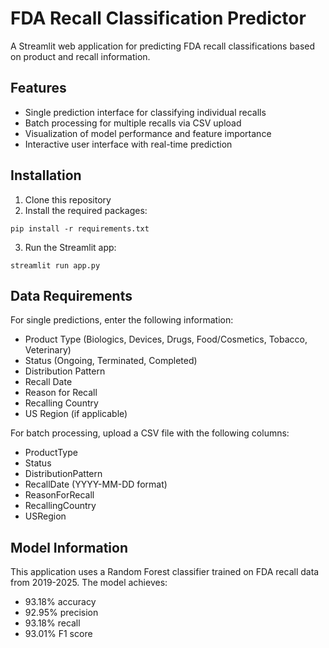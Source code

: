 # FDA Recall Classification Predictor

A Streamlit web application for predicting FDA recall classifications based on product and recall information.

## Features

- Single prediction interface for classifying individual recalls
- Batch processing for multiple recalls via CSV upload
- Visualization of model performance and feature importance
- Interactive user interface with real-time prediction

## Installation

1. Clone this repository
2. Install the required packages:
```
pip install -r requirements.txt
```
3. Run the Streamlit app:
```
streamlit run app.py
```

## Data Requirements

For single predictions, enter the following information:
- Product Type (Biologics, Devices, Drugs, Food/Cosmetics, Tobacco, Veterinary)
- Status (Ongoing, Terminated, Completed)
- Distribution Pattern
- Recall Date
- Reason for Recall
- Recalling Country
- US Region (if applicable)

For batch processing, upload a CSV file with the following columns:
- ProductType
- Status
- DistributionPattern
- RecallDate (YYYY-MM-DD format)
- ReasonForRecall
- RecallingCountry
- USRegion

## Model Information

This application uses a Random Forest classifier trained on FDA recall data from 2019-2025. The model achieves:
- 93.18% accuracy
- 92.95% precision
- 93.18% recall
- 93.01% F1 score